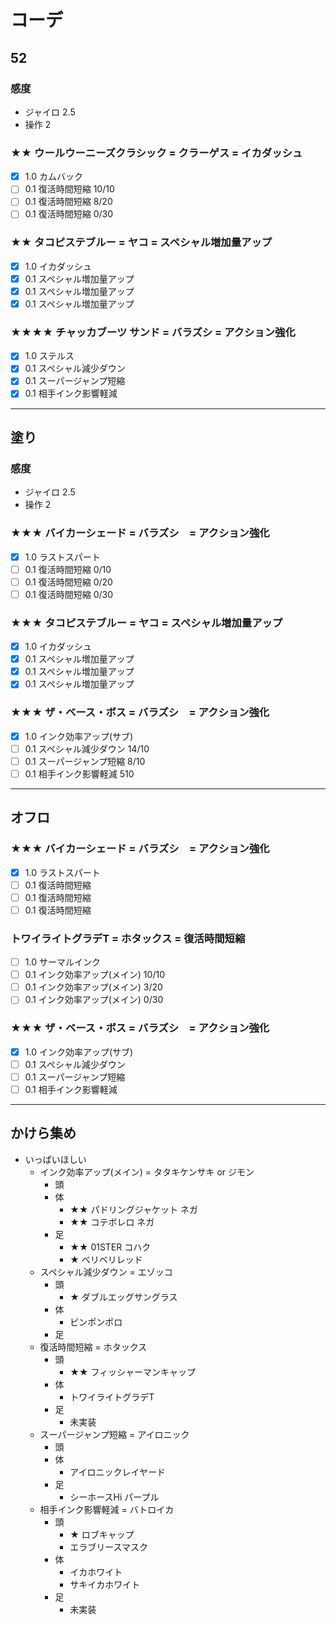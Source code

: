 # コーデ
## 52
### 感度
* ジャイロ 2.5
* 操作 2
### ★★ ウールウーニーズクラシック = クラーゲス = イカダッシュ
- [x] 1.0 カムバック
- [ ] 0.1 復活時間短縮 10/10
- [ ] 0.1 復活時間短縮 8/20
- [ ] 0.1 復活時間短縮 0/30
### ★★ タコピステブルー = ヤコ = スペシャル増加量アップ
- [X] 1.0 イカダッシュ
- [x] 0.1 スペシャル増加量アップ
- [x] 0.1 スペシャル増加量アップ
- [x] 0.1 スペシャル増加量アップ
### ★★★★ チャッカブーツ サンド = バラズシ = アクション強化	
- [x] 1.0 ステルス
- [x] 0.1 スペシャル減少ダウン
- [x] 0.1 スーパージャンプ短縮
- [x] 0.1 相手インク影響軽減
---
## 塗り
### 感度
* ジャイロ 2.5
* 操作 2
### ★★★ バイカーシェード = バラズシ　= アクション強化	
- [x] 1.0 ラストスパート
- [ ] 0.1 復活時間短縮 0/10
- [ ] 0.1 復活時間短縮 0/20
- [ ] 0.1 復活時間短縮 0/30
### ★★★ タコピステブルー = ヤコ = スペシャル増加量アップ
- [X] 1.0 イカダッシュ
- [x] 0.1 スペシャル増加量アップ
- [x] 0.1 スペシャル増加量アップ
- [x] 0.1 スペシャル増加量アップ
### ★★★ ザ・ベース・ボス = バラズシ　= アクション強化	
- [x] 1.0 インク効率アップ(サブ)
- [ ] 0.1 スペシャル減少ダウン 14/10
- [ ] 0.1 スーパージャンプ短縮 8/10
- [ ] 0.1 相手インク影響軽減 510
---
## オフロ
### ★★★ バイカーシェード = バラズシ　= アクション強化	
- [x] 1.0 ラストスパート
- [ ] 0.1 復活時間短縮
- [ ] 0.1 復活時間短縮
- [ ] 0.1 復活時間短縮
### トワイライトグラデT = ホタックス = 復活時間短縮
- [ ] 1.0 サーマルインク
- [ ] 0.1 インク効率アップ(メイン) 10/10
- [ ] 0.1 インク効率アップ(メイン) 3/20
- [ ] 0.1 インク効率アップ(メイン) 0/30
### ★★★ ザ・ベース・ボス = バラズシ　= アクション強化	
- [x] 1.0 インク効率アップ(サブ)
- [ ] 0.1 スペシャル減少ダウン
- [ ] 0.1 スーパージャンプ短縮
- [ ] 0.1 相手インク影響軽減
---
## かけら集め
- いっぱいほしい
  - インク効率アップ(メイン) = タタキケンサキ or ジモン
    - 頭
    - 体
      - ★★ パドリングジャケット ネガ
      - ★★ コテボレロ ネガ
    - 足
      - ★★ 01STER コハク
      - ★ ベリベリレッド
  - スペシャル減少ダウン = エゾッコ
    - 頭
      - ★ ダブルエッグサングラス
    - 体
      - ピンポンポロ
    - 足
  - 復活時間短縮 = ホタックス
    - 頭
      - ★★ フィッシャーマンキャップ
    - 体
      - トワイライトグラデT
    - 足
      - 未実装
  - スーパージャンプ短縮 = アイロニック
    - 頭
    - 体
      - アイロニックレイヤード
    - 足
      - シーホースHi パープル
  - 相手インク影響軽減 = バトロイカ
    - 頭
      - ★ ロブキャップ
      - エラブリースマスク
    - 体
      - イカホワイト
      - サキイカホワイト
    - 足
      - 未実装

